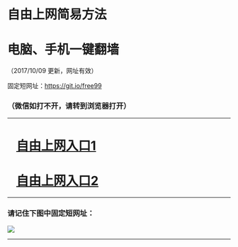 ﻿# 自由上网简易方法

# 电脑、手机一键翻墙

（2017/10/09 更新，网址有效）

固定短网址：https://git.io/free99

### （微信如打不开，请转到浏览器打开）


***





# &nbsp;&nbsp; <a href="http://ft2329718810.fwq-tz-1001.info/fwqtz01.html?t=10090014272 " target="_blank">自由上网入口1</a>
# &nbsp;&nbsp; <a href="http://ft945518796.fwq-tz-1002.info/fwqtz02.html?t=10090011104 " target="_blank">自由上网入口2</a>
***

### 请记住下图中固定短网址：

<img src="https://s3-us-west-2.amazonaws.com/fwq-1001/yjfq-20170905okok.png" /> 


***


